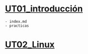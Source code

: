 # [UT01_introducción](/UT01_Introduccion/)
    - index.md
    - practicas
# [UT02_Linux](/UT02_Linux/)